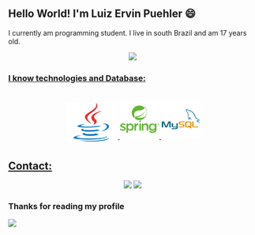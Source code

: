 ## Hello World! I'm Luiz Ervin Puehler 😄 

I currently am programming student. 
I live in south Brazil and am 17 years old.


<div align="center">
  <a href="https://github.com/LuizPuehler">
  <img height="180em" src="https://github-readme-stats.vercel.app/api?username=LuizPuehler&show_icons=true&theme=dracula&include_all_commits=true&count_private=true"/>
</div>
    
### I know technologies and Database:
<div align="center" style="display: inline_block"><br>
  <img alt="Java" style="vertical-align:top; margin:6px 4px" height="80" width="100" src="https://raw.githubusercontent.com/devicons/devicon/master/icons/java/java-original.svg"/>
  <img width="center" alt="spring" height="80" width="100" src="https://raw.githubusercontent.com/devicons/devicon/master/icons/spring/spring-original-wordmark.svg"/>
  <img width="center" alt="mysql" height="80" width="100" src="https://raw.githubusercontent.com/devicons/devicon/master/icons/mysql/mysql-original-wordmark.svg"/>
</div>
  
## Contact:
<div align="center">
  <a href = "mailto:luiz.ervinp@gmail.com"><img src="https://img.shields.io/badge/-Gmail-%23333?style=for-the-badge&logo=gmail&logoColor=white" target="_blank"></a>
  <a href="https://www.linkedin.com/in/luiz-puehler/" target="_blank">
    <img src="https://img.shields.io/badge/-LinkedIn-%230077B5?style=for-the-badge&logo=linkedin&logoColor=white" target="_blank">
  </a> 
</div>
  
 ### Thanks for reading my profile
  <a href="https://github.com/antonkomarev/github-profile-views-counter">
    <img src="https://komarev.com/ghpvc/?username=LuizPuehler&style=for-the-badge">
  </a>
